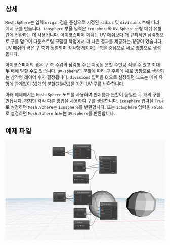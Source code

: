 ## 상세
`Mesh.Sphere`는 입력 `origin` 점을 중심으로 지정된 `radius` 및 `divisions` 수에 따라 메시 구를 만듭니다. `icosphere` 부울 입력은 `icosphere`와 `UV-Sphere` 구형 메쉬 유형 간에 전환하는 데 사용됩니다. 아이코스피어 메쉬는 UV 메쉬보다 더 규칙적인 삼각형으로 구를 덮으며 다운스트림 모델링 작업에서 더 나은 결과를 제공하는 경향이 있습니다. UV 메쉬의 극은 구 축과 정렬되며 삼각형 레이어는 축을 중심으로 세로 방향으로 생성됩니다.

아이코스피어의 경우 구 축 주위의 삼각형 수는 지정된 분할 수만큼 적을 수 있고 최대 두 배에 달할 수도 있습니다. `UV-sphere`의 분할에 따라 구 주위에 세로 방향으로 생성되는 삼각형 레이어 수가 결정됩니다. `divisions` 입력을 0 으로 설정하면 노드는 메쉬 유형에 관계없이 32개의 분할(기본값)을 가진 UV-구를 반환합니다.

아래 예제에서는 `Mesh.Sphere` 노드를 사용하여 반지름과 분할이 동일한 두 개의 구를 만듭니다. 하지만 각각 다른 방법을 사용하여 구를 생성합니다. `icosphere` 입력을 `True`로 설정하면 `Mesh.Sphere`는 `icosphere`를 반환합니다. 또는 `icosphere` 입력을 `False`로 설정하면 `Mesh.Sphere` 노드는 `UV-sphere`를 반환합니다.

## 예제 파일

![Example](./Autodesk.DesignScript.Geometry.Mesh.Sphere_img.jpg)
